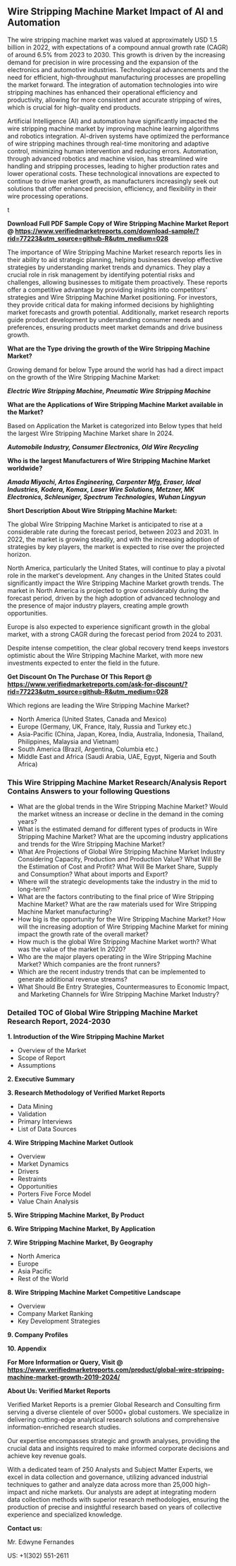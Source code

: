 <h2>Wire Stripping Machine Market Impact of AI and Automation</h2><p>The wire stripping machine market was valued at approximately USD 1.5 billion in 2022, with expectations of a compound annual growth rate (CAGR) of around 6.5% from 2023 to 2030. This growth is driven by the increasing demand for precision in wire processing and the expansion of the electronics and automotive industries. Technological advancements and the need for efficient, high-throughput manufacturing processes are propelling the market forward. The integration of automation technologies into wire stripping machines has enhanced their operational efficiency and productivity, allowing for more consistent and accurate stripping of wires, which is crucial for high-quality end products.</p><p>Artificial Intelligence (AI) and automation have significantly impacted the wire stripping machine market by improving machine learning algorithms and robotics integration. AI-driven systems have optimized the performance of wire stripping machines through real-time monitoring and adaptive control, minimizing human intervention and reducing errors. Automation, through advanced robotics and machine vision, has streamlined wire handling and stripping processes, leading to higher production rates and lower operational costs. These technological innovations are expected to continue to drive market growth, as manufacturers increasingly seek out solutions that offer enhanced precision, efficiency, and flexibility in their wire processing operations.</p>t</p><p id="" class=""><strong>Download Full PDF Sample Copy of Wire Stripping Machine Market Report @ <a href="https://www.verifiedmarketreports.com/download-sample/?rid=77223&utm_source=github-R&utm_medium=028" target="_blank">https://www.verifiedmarketreports.com/download-sample/?rid=77223&utm_source=github-R&utm_medium=028</a></strong></p><p>The importance of&nbsp;Wire Stripping Machine Market research reports lies in their ability to aid strategic planning, helping businesses develop effective strategies by understanding market trends and dynamics. They play a crucial role in risk management by identifying potential risks and challenges, allowing businesses to mitigate them proactively. These reports offer a competitive advantage by providing insights into competitors' strategies and Wire Stripping Machine Market positioning. For investors, they provide critical data for making informed decisions by highlighting market forecasts and growth potential. Additionally, market research reports guide product development by understanding consumer needs and preferences, ensuring products meet market demands and drive business growth.</p><p><strong>What are the&nbsp;Type driving the growth of the Wire Stripping Machine Market?</strong></p><p id="" class="">Growing demand for below Type around the world has had a direct impact on the growth of the Wire Stripping Machine Market:</p><em><strong>Electric Wire Stripping Machine, Pneumatic Wire Stripping Machine</strong></em></p><strong>What are the&nbsp;Applications&nbsp;of Wire Stripping Machine Market available in the Market?</strong></p><p id="" class="">Based on Application the Market is categorized into Below types that held the largest Wire Stripping Machine Market share In 2024.</p><em><strong>Automobile Industry, Consumer Electronics, Old Wire Recycling</strong></em></p><strong>Who is the largest Manufacturers of Wire Stripping Machine Market worldwide?</strong></p><p><em><strong>Amada Miyachi, Artos Engineering, Carpenter Mfg, Eraser, Ideal Industries, Kodera, Komax, Laser Wire Solutions, Metzner, MK Electronics, Schleuniger, Spectrum Technologies, Wuhan Lingyun</strong></em></p><p id="" class=""><strong>Short Description About Wire Stripping Machine Market:</strong></p><p>The global Wire Stripping Machine Market is anticipated to rise at a considerable rate during the forecast period, between 2023 and 2031. In 2022, the market is growing steadily, and with the increasing adoption of strategies by key players, the market is expected to rise over the projected horizon.</p><p>North America, particularly the United States, will continue to play a pivotal role in the market's development. Any changes in the United States could significantly impact the Wire Stripping Machine Market growth trends. The market in North America is projected to grow considerably during the forecast period, driven by the high adoption of advanced technology and the presence of major industry players, creating ample growth opportunities.</p><p>Europe is also expected to experience significant growth in the global market, with a strong CAGR during the forecast period from 2024 to 2031.</p><p>Despite intense competition, the clear global recovery trend keeps investors optimistic about the Wire Stripping Machine Market, with more new investments expected to enter the field in the future.</p><p id="" class=""><strong>Get Discount On The Purchase Of This Report @ <a href="https://www.verifiedmarketreports.com/ask-for-discount/?rid=77223&utm_source=github-R&utm_medium=028" target="_blank">https://www.verifiedmarketreports.com/ask-for-discount/?rid=77223&utm_source=github-R&utm_medium=028</a></strong></p>Which regions are leading the Wire Stripping Machine Market?</p><ul><li>North America (United States, Canada and Mexico)</li><li>Europe (Germany, UK, France, Italy, Russia and Turkey etc.)</li><li>Asia-Pacific (China, Japan, Korea, India, Australia, Indonesia, Thailand, Philippines, Malaysia and Vietnam)</li><li>South America (Brazil, Argentina, Columbia etc.)</li><li>Middle East and Africa (Saudi Arabia, UAE, Egypt, Nigeria and South Africa)</li></ul><h3 id="" class="">This Wire Stripping Machine Market Research/Analysis Report Contains Answers to your following Questions</h3><ul><li>What are the global trends in the Wire Stripping Machine Market? Would the market witness an increase or decline in the demand in the coming years?</li><li>What is the estimated demand for different types of products in Wire Stripping Machine Market? What are the upcoming industry applications and trends for the Wire Stripping Machine Market?</li><li>What Are Projections of Global Wire Stripping Machine Market Industry Considering Capacity, Production and Production Value? What Will Be the Estimation of Cost and Profit? What Will Be Market Share, Supply and Consumption? What about imports and Export?</li><li>Where will the strategic developments take the industry in the mid to long-term?</li><li>What are the factors contributing to the final price of Wire Stripping Machine Market? What are the raw materials used for Wire Stripping Machine Market manufacturing?</li><li>How big is the opportunity for the Wire Stripping Machine Market? How will the increasing adoption of Wire Stripping Machine Market for mining impact the growth rate of the overall market?</li><li>How much is the global Wire Stripping Machine Market worth? What was the value of the market In 2020?</li><li>Who are the major players operating in the Wire Stripping Machine Market? Which companies are the front runners?</li><li>Which are the recent industry trends that can be implemented to generate additional revenue streams?</li><li>What Should Be Entry Strategies, Countermeasures to Economic Impact, and Marketing Channels for Wire Stripping Machine Market Industry?</li></ul><h3 id="" class="">Detailed TOC of Global Wire Stripping Machine Market Research Report, 2024-2030</h3><p id="" class=""><strong>1. Introduction of the Wire Stripping Machine Market</strong></p><ul><li>Overview of the Market</li><li>Scope of Report</li><li>Assumptions</li></ul><p id="" class=""><strong>2. Executive Summary</strong></p><p id="" class=""><strong>3. Research Methodology of Verified Market Reports</strong></p><ul><li>Data Mining</li><li>Validation</li><li>Primary Interviews</li><li>List of Data Sources</li></ul><p id="" class=""><strong>4. Wire Stripping Machine Market Outlook</strong></p><ul><li>Overview</li><li>Market Dynamics</li><li>Drivers</li><li>Restraints</li><li>Opportunities</li><li>Porters Five Force Model</li><li>Value Chain Analysis</li></ul><p id="" class=""><strong>5. Wire Stripping Machine Market, By Product</strong></p><p id="" class=""><strong>6. Wire Stripping Machine Market, By Application</strong></p><p id="" class=""><strong>7. Wire Stripping Machine Market, By Geography</strong></p><ul><li>North America</li><li>Europe</li><li>Asia Pacific</li><li>Rest of the World</li></ul><p id="" class=""><strong>8. Wire Stripping Machine Market Competitive Landscape</strong></p><ul><li>Overview</li><li>Company Market Ranking</li><li>Key Development Strategies</li></ul><p id="" class=""><strong>9. Company Profiles</strong></p><p id="" class=""><strong>10. Appendix</strong></p><p id="" class=""><strong>For More Information or Query, Visit @ <a href="https://www.verifiedmarketreports.com/product/global-wire-stripping-machine-market-growth-2019-2024/" target="_blank">https://www.verifiedmarketreports.com/product/global-wire-stripping-machine-market-growth-2019-2024/</a></strong></p><p id="" class=""><strong>About Us: Verified Market Reports</strong></p><p id="" class="">Verified Market Reports is a premier Global Research and Consulting firm serving a diverse clientele of over 5000+ global customers. We specialize in delivering cutting-edge analytical research solutions and comprehensive information-enriched research studies.</p><p id="" class="">Our expertise encompasses strategic and growth analyses, providing the crucial data and insights required to make informed corporate decisions and achieve key revenue goals.</p><p id="" class="">With a dedicated team of 250 Analysts and Subject Matter Experts, we excel in data collection and governance, utilizing advanced industrial techniques to gather and analyze data across more than 25,000 high-impact and niche markets. Our analysts are adept at integrating modern data collection methods with superior research methodologies, ensuring the production of precise and insightful research based on years of collective experience and specialized knowledge.</p><p id="" class=""><strong>Contact us:</strong></p><p id="" class="">Mr. Edwyne Fernandes</p><p id="" class="">US: +1(302) 551-2611</p>